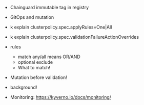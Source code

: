 - Chainguard immutable tag in registry
- GitOps and mutation



- k explain clusterpolicy.spec.applyRules=One|All
- k explain clusterpolicy.spec.validationFailureActionOverrides
- rules
  - match any/all means OR/AND
  - optional exclude
  - What to match!
- Mutation before validation!
- background!

- Monitoring: https://kyverno.io/docs/monitoring/